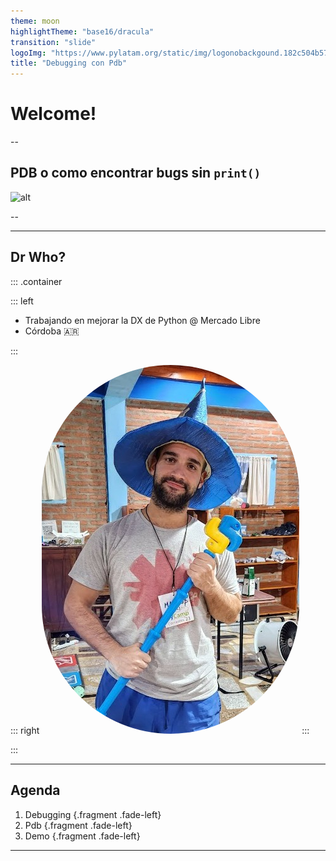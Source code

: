 ```yaml
---
theme: moon
highlightTheme: "base16/dracula"
transition: "slide"
logoImg: "https://www.pylatam.org/static/img/logonobackgound.182c504b5768.png"
title: "Debugging con Pdb"
---
```


# Welcome!

--

## PDB o como encontrar bugs sin `print()`

![alt](https://www.pylatam.org/static/img/logonobackgound.182c504b5768.png)

--

---

## Dr Who?

::: .container

::: left

-   Trabajando en mejorar la DX de Python @ Mercado Libre
-   Córdoba 🇦🇷

:::

::: right
<img alt="Foto de perfil" loading="lazy" style="border-radius: 999px;" src="pycamp.jpg">
:::

:::

---

## Agenda

1. Debugging {.fragment .fade-left}
1. Pdb {.fragment .fade-left}
1. Demo {.fragment .fade-left}

---
